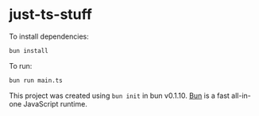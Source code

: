 # just-ts-stuff

To install dependencies:

```bash
bun install
```

To run:

```bash
bun run main.ts
```

This project was created using `bun init` in bun v0.1.10. [Bun](https://bun.sh) is a fast all-in-one JavaScript runtime.
